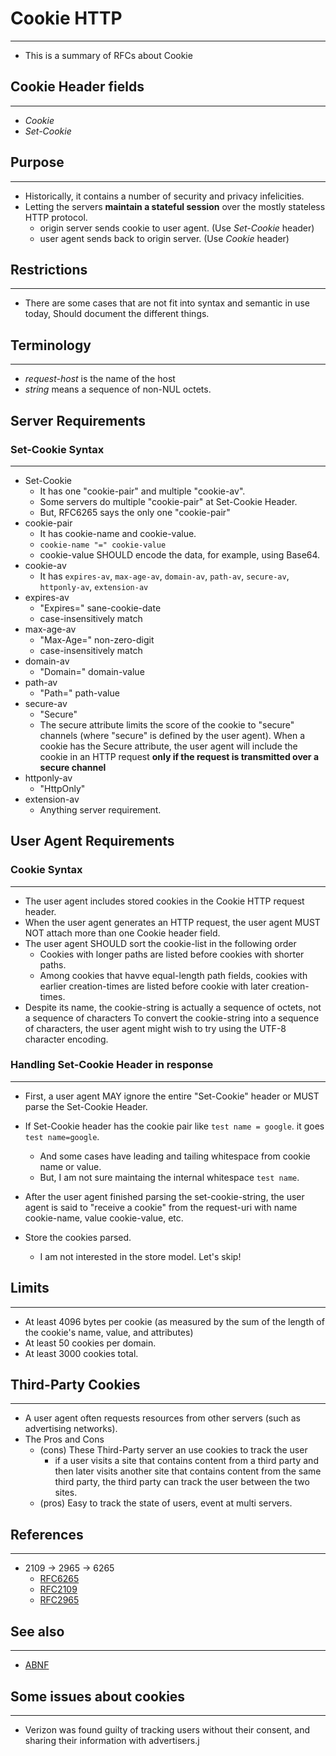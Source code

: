 <link rel="stylesheet" type="text/css" media="all" href="https://shlomo90.github.io/homepage.css" />

# Cookie HTTP

---

* This is a summary of RFCs about Cookie


## Cookie Header fields

---

* *Cookie*
* *Set-Cookie*

## Purpose

---

* Historically, it contains a number of security and privacy infelicities.
* Letting the servers **maintain a stateful session** over the mostly stateless HTTP protocol.
    * origin server sends cookie to user agent. (Use *Set-Cookie* header)
    * user agent sends back to origin server. (Use *Cookie* header)

## Restrictions

---

* There are some cases that are not fit into syntax and semantic in use today, Should document the
  different things.

## Terminology

---

* *request-host* is the name of the host
* *string* means a sequence of non-NUL octets.


## Server Requirements

### Set-Cookie Syntax

---

* Set-Cookie
    * It has one "cookie-pair" and multiple "cookie-av".
    * Some servers do multiple "cookie-pair" at Set-Cookie Header.
    * But, RFC6265 says the only one "cookie-pair"
* cookie-pair
    * It has cookie-name and cookie-value.
    * `cookie-name "=" cookie-value`
    * cookie-value SHOULD encode the data, for example, using Base64.
* cookie-av
    * It has `expires-av`, `max-age-av`, `domain-av`, `path-av`, `secure-av`, `httponly-av`, `extension-av`
* expires-av
    * "Expires=" sane-cookie-date
    * case-insensitively match
* max-age-av
    * "Max-Age=" non-zero-digit
    * case-insensitively match
* domain-av
    * "Domain=" domain-value
* path-av
    * "Path=" path-value
* secure-av
    * "Secure"
    * The secure attribute limits the score of the cookie to "secure" channels (where "secure" is defined by the user agent). When a cookie has the Secure attribute, the user agent will include the cookie in an HTTP request **only if the request is transmitted over a secure channel**
* httponly-av
    * "HttpOnly"
* extension-av
    * Anything server requirement.


## User Agent Requirements

### Cookie Syntax

---

* The user agent includes stored cookies in the Cookie HTTP request header.
* When the user agent generates an HTTP request, the user agent MUST NOT attach more than one Cookie header field.
* The user agent SHOULD sort the cookie-list in the following order
    * Cookies with longer paths are listed before cookies with shorter paths.
    * Among cookies that havve equal-length path fields, cookies with earlier creation-times are listed before cookie with later creation-times.
* Despite its name, the cookie-string is actually a sequence of octets, not a sequence of characters
  To convert the cookie-string into a sequence of characters, the user agent might wish to try using the UTF-8 character encoding.


### Handling Set-Cookie Header in response

---

* First, a user agent MAY ignore the entire "Set-Cookie" header or MUST parse the Set-Cookie Header.

* If Set-Cookie header has the cookie pair like `test name = google`. it goes `test name=google`.
    * And some cases have leading and tailing whitespace from cookie name or value.
    * But, I am not sure maintaing the internal whitespace `test name`.

* After the user agent finished parsing the set-cookie-string, the user agent is said to "receive a cookie" from the request-uri with name cookie-name, value cookie-value, etc.
* Store the cookies parsed.
    * I am not interested in the store model. Let's skip!

## Limits

---

* At least 4096 bytes per cookie (as measured by the sum of the length of the cookie's name, value, and attributes)
* At least 50 cookies per domain.
* At least 3000 cookies total.

## Third-Party Cookies

---

* A user agent often requests resources from other servers (such as advertising networks).
* The Pros and Cons
    * (cons) These Third-Party server an use cookies to track the user
        * if a user visits a site that contains content from a third party and then later visits another site that contains content from the same third party, the third party can track the user between the two sites.
    * (pros) Easy to track the state of users, event at multi servers.


## References

---

* 2109 -> 2965 -> 6265
    * [RFC6265](https://tools.ietf.org/html/rfc6265)
    * [RFC2109](https://tools.ietf.org/html/rfc2109)
    * [RFC2965](https://tools.ietf.org/html/rfc2965)

## See also

---

* [ABNF](https://tools.ietf.org/html/rfc5234)


## Some issues about cookies

---

* Verizon was found guilty of tracking users without their consent, and sharing their information with advertisers.j
